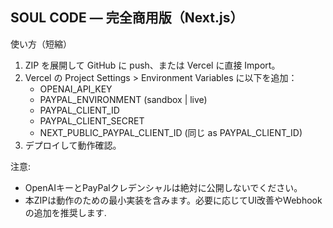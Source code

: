 SOUL CODE — 完全商用版（Next.js）
---
使い方（短縮）
1. ZIP を展開して GitHub に push、または Vercel に直接 Import。
2. Vercel の Project Settings > Environment Variables に以下を追加：
   - OPENAI_API_KEY
   - PAYPAL_ENVIRONMENT (sandbox | live)
   - PAYPAL_CLIENT_ID
   - PAYPAL_CLIENT_SECRET
   - NEXT_PUBLIC_PAYPAL_CLIENT_ID (同じ as PAYPAL_CLIENT_ID)
3. デプロイして動作確認。

注意:
- OpenAIキーとPayPalクレデンシャルは絶対に公開しないでください。
- 本ZIPは動作のための最小実装を含みます。必要に応じてUI改善やWebhookの追加を推奨します.

